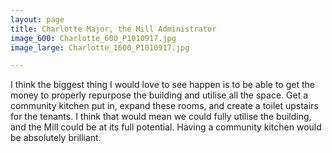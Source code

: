 ```yaml
---
layout: page
title: Charlotte Major, the Mill Administrator
image_600: Charlotte_600_P1010917.jpg
image_large: Charlotte_1600_P1010917.jpg

---
```

I think the biggest thing I would love to see happen is to be able to get the money to properly repurpose the building and utilise all the space. Get a community kitchen put in, expand these rooms, and create a toilet upstairs for the tenants. I think that would mean we could fully utilise the building, and the Mill could be at its full potential. Having a community kitchen would be absolutely brilliant.
